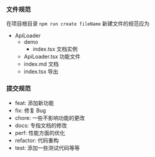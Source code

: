 ### 文件规范
在项目根目录 `npm run create fileName` 
新建文件的规范应为
  - ApiLoader
      - demo
        - index.tsx 文档实例
      - ApiLoader.tsx 功能文件
      - index.md 文档
      - index.tsx 导出
### 提交规范
- feat: 添加新功能
- fix: 修复 Bug
- chore: 一些不影响功能的更改
- docs: 专指文档的修改
- perf: 性能方面的优化
- refactor: 代码重构
- test: 添加一些测试代码等等

